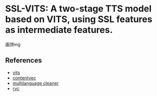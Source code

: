 # SSL-VITS: A two-stage TTS model based on VITS, using SSL features as intermediate features.

画饼ing


## References
+ [vits](https://github.com/jaywalnut310/vits)
+ [contentvec](https://github.com/auspicious3000/contentvec)
+ [multilanguage cleaner](https://github.com/CjangCjengh/vits)
+ [rvc](https://github.com/liujing04/Retrieval-based-Voice-Conversion-WebUI)